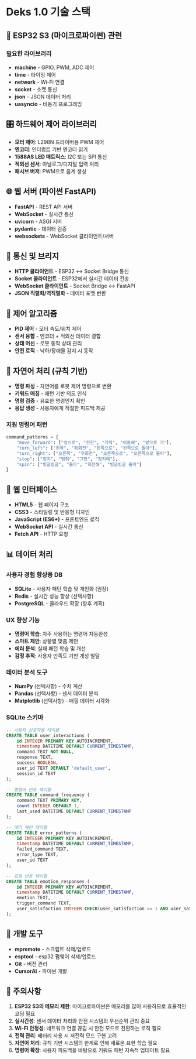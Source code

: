 # Deks 1.0 기술 스택

## 📱 ESP32 S3 (마이크로파이썬) 관련

### 필요한 라이브러리
- **machine** - GPIO, PWM, ADC 제어
- **time** - 타이밍 제어
- **network** - Wi-Fi 연결
- **socket** - 소켓 통신
- **json** - JSON 데이터 처리
- **uasyncio** - 비동기 프로그래밍

## 🎛️ 하드웨어 제어 라이브러리

- **모터 제어**: L298N 드라이버용 PWM 제어
- **엔코더**: 인터럽트 기반 엔코더 읽기
- **1588AS LED 매트릭스**: I2C 또는 SPI 통신
- **적외선 센서**: 아날로그/디지털 입력 처리
- **패시브 버저**: PWM으로 음계 생성

## 🌐 웹 서버 (파이썬 FastAPI)

- **FastAPI** - REST API 서버
- **WebSocket** - 실시간 통신
- **uvicorn** - ASGI 서버
- **pydantic** - 데이터 검증
- **websockets** - WebSocket 클라이언트/서버

## 🔌 통신 및 브리지

- **HTTP 클라이언트** - ESP32 ↔ Socket Bridge 통신
- **Socket 클라이언트** - ESP32에서 실시간 데이터 전송
- **WebSocket 클라이언트** - Socket Bridge ↔ FastAPI
- **JSON 직렬화/역직렬화** - 데이터 포맷 변환

## 🧠 제어 알고리즘

- **PID 제어** - 모터 속도/위치 제어
- **센서 융합** - 엔코더 + 적외선 데이터 결합
- **상태 머신** - 로봇 동작 상태 관리
- **안전 로직** - 낙하/장애물 감지 시 동작

## 🤖 자연어 처리 (규칙 기반)

- **명령 파싱** - 자연어를 로봇 제어 명령으로 변환
- **키워드 매칭** - 패턴 기반 의도 인식
- **명령 검증** - 유효한 명령인지 확인
- **응답 생성** - 사용자에게 적절한 피드백 제공

### 지원 명령어 패턴
```python
command_patterns = {
    "move_forward": ["앞으로", "전진", "가줘", "이동해", "앞으로 가"],
    "turn_left": ["왼쪽", "좌회전", "왼쪽으로", "왼쪽으로 돌아"],
    "turn_right": ["오른쪽", "우회전", "오른쪽으로", "오른쪽으로 돌아"],
    "stop": ["정지", "멈춰", "그만", "정지해"],
    "spin": ["빙글빙글", "돌아", "회전해", "빙글빙글 돌아"]
}
```

## 🎨 웹 인터페이스

- **HTML5** - 웹 페이지 구조
- **CSS3** - 스타일링 및 반응형 디자인
- **JavaScript (ES6+)** - 프론트엔드 로직
- **WebSocket API** - 실시간 통신
- **Fetch API** - HTTP 요청

## 📊 데이터 처리

### 사용자 경험 향상용 DB
- **SQLite** - 사용자 패턴 학습 및 개인화 (권장)
- **Redis** - 실시간 성능 향상 (선택사항)
- **PostgreSQL** - 클라우드 확장 (향후 계획)

### UX 향상 기능
- **명령어 학습**: 자주 사용하는 명령어 자동완성
- **스마트 제안**: 상황별 맞춤 제안
- **에러 분석**: 실패 패턴 학습 및 개선
- **감정 추적**: 사용자 만족도 기반 개성 발달

### 데이터 분석 도구
- **NumPy** (선택사항) - 수치 계산
- **Pandas** (선택사항) - 센서 데이터 분석
- **Matplotlib** (선택사항) - 매핑 데이터 시각화

### SQLite 스키마
```sql
-- 사용자 상호작용 테이블
CREATE TABLE user_interactions (
    id INTEGER PRIMARY KEY AUTOINCREMENT,
    timestamp DATETIME DEFAULT CURRENT_TIMESTAMP,
    command TEXT NOT NULL,
    response TEXT,
    success BOOLEAN,
    user_id TEXT DEFAULT 'default_user',
    session_id TEXT
);

-- 명령어 빈도 테이블
CREATE TABLE command_frequency (
    command TEXT PRIMARY KEY,
    count INTEGER DEFAULT 1,
    last_used DATETIME DEFAULT CURRENT_TIMESTAMP
);

-- 에러 패턴 테이블
CREATE TABLE error_patterns (
    id INTEGER PRIMARY KEY AUTOINCREMENT,
    timestamp DATETIME DEFAULT CURRENT_TIMESTAMP,
    failed_command TEXT,
    error_type TEXT,
    user_id TEXT
);

-- 감정 반응 테이블
CREATE TABLE emotion_responses (
    id INTEGER PRIMARY KEY AUTOINCREMENT,
    timestamp DATETIME DEFAULT CURRENT_TIMESTAMP,
    emotion TEXT,
    trigger_command TEXT,
    user_satisfaction INTEGER CHECK(user_satisfaction >= 1 AND user_satisfaction <= 5)
);
```

## 🔧 개발 도구

- **mpremote** - 스크립트 삭제/업로드
- **esptool** - esp32 펌웨어 삭제/업로드
- **Git** - 버전 관리
- **CursorAI** - 파이썬 개발

## 🚨 주의사항

1. **ESP32 S3의 메모리 제한**: 마이크로파이썬은 메모리를 많이 사용하므로 효율적인 코딩 필요
2. **실시간성**: 센서 데이터 처리와 안전 시스템의 우선순위 관리 중요
3. **Wi-Fi 안정성**: 네트워크 연결 끊김 시 안전 모드로 전환하는 로직 필요
4. **전력 관리**: 배터리 사용 시 저전력 모드 구현 고려
5. **자연어 처리**: 규칙 기반 시스템의 한계로 인해 새로운 표현 학습 필요
6. **명령어 확장**: 사용자 피드백을 바탕으로 키워드 패턴 지속적 업데이트 필요